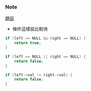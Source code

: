 ### Note
[題目](https://leetcode.com/problems/symmetric-tree/description/)

- 條件這樣設比較快
```cpp
if (left == NULL && right == NULL) {
    return true;
}

if (left == NULL || right == NULL) {
    return false;
}

if (left->val != right->val) {
    return false;
}
```